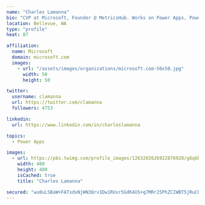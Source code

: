 ```yaml
---
name: "Charles Lamanna"
bio: "CVP at Microsoft, Founder @ MetricsHub. Works on Power Apps, Power Automate, Power Virtual Agent, Common Data Service and Dynamics 365."
location: Bellevue, WA
type: "profile"
heat: 87

affiliation:
  name: Microsoft
  domain: microsoft.com
  images:
    - url: "/assets/images/organizations/microsoft.com-50x50.jpg"
      width: 50
      height: 50

twitter:
  username: clamanna
  url: https://twitter.com/clamanna
  followers: 4753

linkedin:
  url: https://www.linkedin.com/in/charleslamanna

topics:
  - Power Apps

images:
  - url: https://pbs.twimg.com/profile_images/1263202626922876928/g6qGbHZ-_400x400.jpg
    width: 400
    height: 400
    isCached: true
    title: "Charles Lamanna"

secured: "wu0uLSBaW+FATxdxNjWN3Qrv1Dw1RUxr5GdK4US+q7MRr25PhZCIWBT5jRuCON6bzbBxYVAceCTq9MUqcUzGzSN91Bii0i6VWnWlvQbslUJ39w8wLzp9J54lJGnP0L9piwq2EfJOx4dBUJP+j9+My+6bYMweuHgsZtR4iT4IyEMLVh6qz9nQKiuPC282ogNnkwvgwAn0ScadkUCRL07KQ91pIjlgreTYAsT0de/to8snV5BT9z0MmJsZ/tiVxOlGLNQhMa4wWquznmJCSUIHdTpyeBO3E6nIoJHAAVS3WbuzV6WLgeklpYe6guyVNoeNiBo1P5onjDVW2n913arZUmNA31f25/iTVoxNxDB7geJL+SFmc9DwKizgKzSr0L32JUTzQKCwANxkWeMPPCWhvrLqJSJ/2pKGj56Wp1OvfY0=;+dHS/978rAyfI+eo49IIAQ=="
---
```



